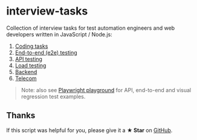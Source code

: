 # interview-tasks

Collection of interview tasks for test automation engineers and web developers written in JavaScript / Node.js:

1. [Coding tasks](https://github.com/Marketionist/interview-tasks/tree/master/coding-tasks)
2. [End-to-end (e2e) testing](https://github.com/Marketionist/interview-tasks/tree/master/e2e-testing)
3. [API testing](https://github.com/Marketionist/interview-tasks/tree/master/api-testing)
4. [Load testing](https://github.com/Marketionist/interview-tasks/tree/master/load-testing)
5. [Backend](https://github.com/Marketionist/interview-tasks/tree/master/backend)
6. [Telecom](https://github.com/Marketionist/interview-tasks/tree/master/telecom)

> Note: also see [Playwright playground](https://github.com/Marketionist/playwright-playground) for API, end-to-end and visual regression test examples.

## Thanks
If this script was helpful for you, please give it a **★ Star**
on [GitHub](https://github.com/Marketionist/interview-tasks).

